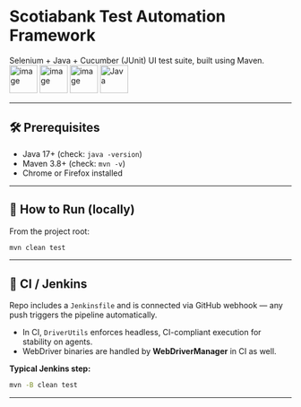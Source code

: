 # Scotiabank Test Automation Framework

Selenium + Java + Cucumber (JUnit) UI test suite, built using Maven.  
<img width="50" height="50" alt="image" src="https://github.com/user-attachments/assets/f9de8cd0-3a29-4ca6-9055-0e096781411a" /> <img width="50" height="50" alt="image" src="https://github.com/user-attachments/assets/0956f7b2-ca82-4602-891e-b697608c07ca" /> <img width="50" height="50" alt="image" src="https://github.com/user-attachments/assets/fb168ad6-1988-494c-89c3-7b35863e9533" />  <img src="https://cdn.jsdelivr.net/gh/devicons/devicon/icons/java/java-original.svg" height="50" width="50" alt="Java"/>


---

## 🛠️ Prerequisites

- Java 17+ (check: `java -version`)
- Maven 3.8+ (check: `mvn -v`)
- Chrome or Firefox installed

---

## 🚀 How to Run (locally)

From the project root:

```bash
mvn clean test
```
---

## 🧪 CI / Jenkins

Repo includes a `Jenkinsfile` and is connected via GitHub webhook — any push triggers the pipeline automatically.

- In CI, `DriverUtils` enforces headless, CI-compliant execution for stability on agents.
- WebDriver binaries are handled by **WebDriverManager** in CI as well.

**Typical Jenkins step:**

```bash
mvn -B clean test
```

---

